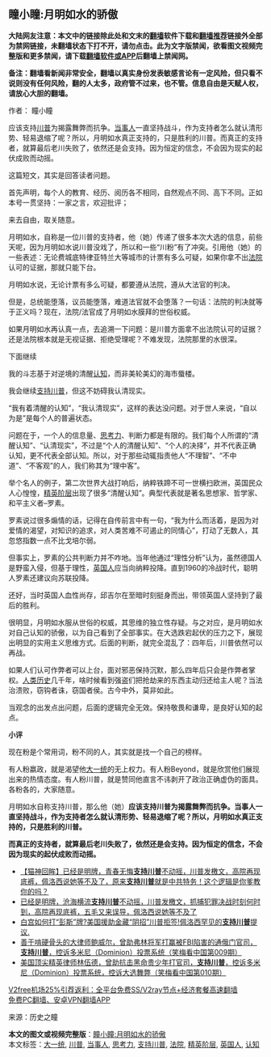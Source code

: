  <h2>瞳小瞳:月明如水的骄傲</h2> <p class="notice"><b>大陆网友注意：本文中的链接除此处和文末的<a href="https://github.com/bannedbook/fanqiang" >翻墙</a>软件下载和<a href="https://github.com/killgcd/justmysocks/blob/master/README.md">翻墙推荐</a>链接外全部为禁网链接，未翻墙状态下打不开，请勿点击。此为文字版禁闻，欲看图文视频完整版和更多禁闻，请下载<a href="https://github.com/bannedbook/fanqiang">翻墙软件或APP</a>后翻墙上禁闻网。</p><p>备注：翻墙看新闻非常安全，翻墙以真实身份发表敏感言论有一定风险，但只看不说则没有任何风险，翻的人太多，政府管不过来，也不管。信息自由是天赋人权，请放心大胆的翻墙。</b></p>  <div class="entry"> <p>作者： 瞳小瞳</p> <p id="summary">应该支持<a href="https://www.bannedbook.org/bnews/tag/%e5%b7%9d%e6%99%ae/" class="st_tag internal_tag" rel="tag" title="标签 川普 下的日志">川普</a>为揭露舞弊而抗争。<a href="https://www.bannedbook.org/bnews/tag/%E5%BD%93%E4%BA%8B%E4%BA%BA/" class="st_tag internal_tag" rel="tag" title="标签 当事人 下的日志">当事人</a>一直坚持战斗，作为支持者怎么就认清形势、轻易退缩了呢？所以，月明如水真正支持的，只是胜利的川普。而真正的支持者，就算最后老川失败了，依然还是会支持。因为恒定的信念，不会因为现实的起伏成败而动摇。</p> <p>这篇短文，其实是回答读者问题。</p> <p>首先声明，每个人的教育、经历、阅历各不相同，自然观点不同、高下不同。正如本号一贯坚持：一家之言，欢迎批评；</p> <p>来去自由，取关随意。</p> <p>月明如水，自称是一位川普的支持者，他（她）传递了很多本次大选的信息，前些天呢，因为月明如水说川普没戏了，所以和一些“川粉”有了冲突。引用他（她）的一些表述：无论费城底特律亚特兰大等城市的计票有多么可疑，如果你拿不出<a href="https://www.bannedbook.org/bnews/tag/%e6%b3%95%e9%99%a2/" class="st_tag internal_tag" rel="tag" title="标签 法院 下的日志">法院</a>认可的证据，那就只能下台。</p>  <p>月明如水说，无论计票有多么可疑，都要遵从法院，遵从大法官的判决。</p> <p>但是，总统能堕落，议员能堕落，难道法官就不会堕落？一句话：法院的判决就等于正义吗？现在，法院/法官成了月明如水膜拜的世俗权威。</p> <p>如果月明如水再认真一点，去追溯一下问题：是川普方面拿不出法院认可的证据？还是法院根本就是无视证据、拒绝受理呢？不难发现，法院那里的水很深。</p> <p>下面继续</p> <p>我的斗志基于对逆境的清醒<a href="https://www.bannedbook.org/bnews/tag/%E8%AE%A4%E7%9F%A5/" class="st_tag internal_tag" rel="tag" title="标签 认知 下的日志">认知</a>，而非美轮美幻的海市蜃楼。</p> <p>我会继续<a href="https://www.bannedbook.org/bnews/tag/%E6%94%AF%E6%8C%81%E5%B7%9D%E6%99%AE/" class="st_tag internal_tag" rel="tag" title="标签 支持川普 下的日志">支持川普</a>，但这不妨碍我认清现实。</p>  <p>“我有着清醒的认知”，“我认清现实”，这样的表达没问题。对于世人来说，“自以为是”是每个人的普遍状态。</p> <p>问题在于，一个人的信息量、<a href="https://www.bannedbook.org/bnews/tag/%E6%80%9D%E8%80%83%E5%8A%9B/" class="st_tag internal_tag" rel="tag" title="标签 思考力 下的日志">思考力</a>、判断力都是有限的。我们每个人所谓的“清醒认知”、“认清现实”，不过是“个人的清醒认知”、“个人的决择”，并不代表正确认知，更不代表全部认知。所以，对于那些动辄指责他人“不理智”、“不中道”、“不客观”的人，我们称其为“理中客”。</p> <p>举个名人的例子，第二次世界大战打响后，纳粹铁蹄不可一世横扫欧洲，英国民众人心惶惶，<a href="https://www.bannedbook.org/bnews/tag/%E7%B2%BE%E8%8B%B1%E9%98%B6%E5%B1%82/" class="st_tag internal_tag" rel="tag" title="标签 精英阶层 下的日志">精英阶层</a>出现了很多“清醒认知”。典型代表就是著名思想家、哲学家、和平主义者–罗素。</p> <p>罗素说过很多煽情的话，记得在自传前言中有一句，“我为什么而活着，是因为对爱情的渴望，对知识的追求，对人类苦难不可遏止的同情心”，打动了无数人，其忽悠指数一点不比戈培尔弱。</p> <p>但事实上，罗素的公共判断力并不咋地。当年他通过“理性分析”认为，虽然德国人是野蛮入侵，但基于理性，<a href="https://www.bannedbook.org/bnews/tag/%E8%8B%B1%E5%9B%BD%E4%BA%BA/" class="st_tag internal_tag" rel="tag" title="标签 英国人 下的日志">英国人</a>应当向纳粹投降。直到1960的冷战时代，聪明人罗素还建议向苏联投降。</p> <p>还好，当时英国人血性尚存，邱吉尔在至暗时刻挺身而出，带领英国人坚持到了最后的胜利。</p>  <p>很明显，月明如水服从世俗的权威，其思维的独立性存疑。与之对应，是月明如水对自己认知的骄傲，以为自己看到了全部事实。在大选跌宕起伏的压力之下，展现出明显的实用主义思维方式。后面的判断，就完全混乱了：四年后，川普依然可以再战。</p> <p>如果人们认可作弊者可以上台，面对邪恶保持沉默，那么四年后只会是作弊者掌权。<span class='wp_keywordlink'><a href="https://www.bannedbook.org/forum3/topic1750.html" title="考古学禁区-被掩藏的人类历史" target="_blank">人类历史</a></span>几千年，啥时候看到强盗们把抢劫来的东西主动归还给主人呢？当法治溃败，窃钩者诛，窃国者侯。古今中外，莫非如此。</p> <p>当观念的出发点出问题，后面的逻辑完全无效。保持敬畏和谦卑，是良好认知的起点。</p> <p><strong>小评</strong></p> <p>现在粉是个常用词，粉不同的人，其实就是找一个自己的榜样。</p> <p>有人粉嬴政，就是渴望他<a href="https://www.bannedbook.org/bnews/tag/%e5%a4%a7%e4%b8%80%e7%bb%9f/" class="st_tag internal_tag" rel="tag" title="标签 大一统 下的日志">大一统</a>的无上权力。有人粉Beyond，就是欣赏他们展现出来的热情态度。有人粉川普，就是赞同他直言不讳剥开了政治正确虚伪的面具。各粉各的，大家随意。</p>  <p>月明如水自称支持川普，那么他（她）<strong>应该支持川普为揭露舞弊而抗争。当事人一直坚持战斗，作为支持者怎么就认清形势、轻易退缩了呢？所以，月明如水真正支持的，只是胜利的川普。</strong></p> <p><strong>而真正的支持者，就算最后老川失败了，依然还是会支持。因为恒定的信念，不会因为现实的起伏成败而动摇。</strong></p> <ul class='op-related-articles' title='相关阅读'> <li><a href='https://www.bannedbook.org/bnews/bannedvideo/20201225/1454724.html' target='_blank'>【猫神回眸】已经是明牌，青春无悔<b>支持川普</b>不动摇，川普发檄文，高院再现底裤，佩洛西说她等不及了，原来<b>支持川普</b>就是中共特务！这个逻辑是你爹教你的吗？</a></li> <li><a href='https://www.bannedbook.org/bnews/bannedvideo/20201225/1454461.html' target='_blank'>已经是明牌，沧海横流<b>支持川普</b>不动摇，川普发檄文，抓捕犯罪决战时刻何时到，高院再现底裤，五毛又来误导，佩洛西说她等不及了</a></li> <li><a href='https://www.bannedbook.org/bnews/bannedvideo/20201223/1453570.html' target='_blank'>白宫如何打“彭斯”牌?美国援助金藏“阴招”川普拒签!佩洛西罕见的<b>支持川普</b>提议.</a></li> <li><a href='https://www.bannedbook.org/bnews/bannedvideo/20201216/1453538.html' target='_blank'>善于啃硬骨头的大律师鲍威尔，曾助弗林将军打赢被FBI陷害的通俄门官司，<b>支持川普</b>，控诉多米尼（Dominion）投票系统（笑梅看中国第009期）</a></li> <li><a href='https://www.bannedbook.org/bnews/bannedvideo/20201216/1453537.html' target='_blank'>美国顶尖精英律师林伍德，曾助抗击黑命贵少年打官司，<b>支持川普</b>，控诉多米尼（Dominion）投票系统，控诉大选舞弊（笑梅看中国第010期）</a></li> </ul> <p class="texttj"> <a href="https://www.bannedbook.org/forum23/topic22702.html" target="_blank">V2free机场25%引荐返利：全平台免费SS/V2ray节点+经济套餐高速翻墙</a><br/> <a href="https://github.com/bannedbook/fanqiang/wiki/%E7%A6%81%E9%97%BB%E7%BD%91%E5%AE%89%E5%8D%93%E7%BF%BB%E5%A2%99%E6%96%B0%E9%97%BBAPP" target="_blank">免费PC翻墙、安卓VPN翻墙APP</a></p><p> 来源：历史之瞳 </p><a name='sharetosocial'></a>       <div><b>本文的图文或视频完整版</b>：<a href='https://www.bannedbook.org/bnews/comments/20201226/1455274.html'>瞳小瞳:月明如水的骄傲</a></div>  </div><!--END ENTRY--> <div class="postfooter"> <div>本文标签：<a href="https://www.bannedbook.org/bnews/tag/%e5%a4%a7%e4%b8%80%e7%bb%9f/" rel="tag">大一统</a>, <a href="https://www.bannedbook.org/bnews/tag/%e5%b7%9d%e6%99%ae/" rel="tag">川普</a>, <a href="https://www.bannedbook.org/bnews/tag/%E5%BD%93%E4%BA%8B%E4%BA%BA/" rel="tag">当事人</a>, <a href="https://www.bannedbook.org/bnews/tag/%E6%80%9D%E8%80%83%E5%8A%9B/" rel="tag">思考力</a>, <a href="https://www.bannedbook.org/bnews/tag/%E6%94%AF%E6%8C%81%E5%B7%9D%E6%99%AE/" rel="tag">支持川普</a>, <a href="https://www.bannedbook.org/bnews/tag/%e6%b3%95%e9%99%a2/" rel="tag">法院</a>, <a href="https://www.bannedbook.org/bnews/tag/%E7%B2%BE%E8%8B%B1%E9%98%B6%E5%B1%82/" rel="tag">精英阶层</a>, <a href="https://www.bannedbook.org/bnews/tag/%E8%8B%B1%E5%9B%BD%E4%BA%BA/" rel="tag">英国人</a>, <a href="https://www.bannedbook.org/bnews/tag/%E8%AE%A4%E7%9F%A5/" rel="tag">认知</a></div>  </div><!--END POSTFOOTER--> 